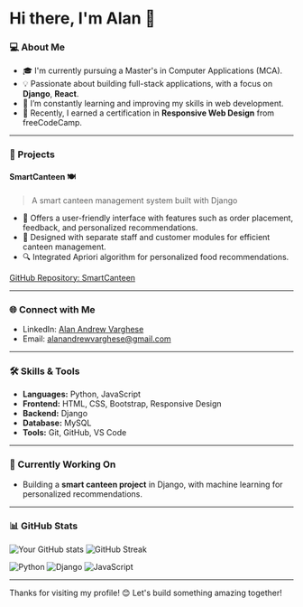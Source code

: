# Hi there, I'm Alan 👋

### 💻 About Me

- 🎓 I'm currently pursuing a Master's in Computer Applications (MCA).
- 💡 Passionate about building full-stack applications, with a focus on **Django**, **React**.
- 🌱 I’m constantly learning and improving my skills in web development.
- 📜 Recently, I earned a certification in **Responsive Web Design** from freeCodeCamp.

---

### 📂 Projects

#### SmartCanteen 🍽️ 
> A smart canteen management system built with Django  
- 📜 Offers a user-friendly interface with features such as order placement, feedback, and personalized recommendations.
- 💼 Designed with separate staff and customer modules for efficient canteen management.
- 🔍 Integrated Apriori algorithm for personalized food recommendations.

[GitHub Repository: SmartCanteen](https://github.com/alanandrewvarghese/smartcanteen)
  
---

### 🌐 Connect with Me

- LinkedIn: [Alan Andrew Varghese](https://www.linkedin.com/in/alanandrewvarghese/)
- Email: [alanandrewvarghese@gmail.com](mailto:alanandrewvarghese@gmail.com)

---

### 🛠️ Skills & Tools

- **Languages:** Python, JavaScript
- **Frontend:** HTML, CSS, Bootstrap, Responsive Design
- **Backend:** Django
- **Database:** MySQL
- **Tools:** Git, GitHub, VS Code

---

### 🎯 Currently Working On

- Building a **smart canteen project** in Django, with machine learning for personalized recommendations.
---

### 📊 GitHub Stats

![Your GitHub stats](https://github-readme-stats.vercel.app/api?username=alanandrewvarghese&show_icons=true&theme=radical)
![GitHub Streak](https://streak-stats.demolab.com/?user=alanandrewvarghese&theme=radical)

![Python](https://img.shields.io/badge/Python-Intermediate-blue?logo=python&logoColor=white)
![Django](https://img.shields.io/badge/Django-Intermediate-blue?logo=django&logoColor=white)
![JavaScript](https://img.shields.io/badge/JavaScript-Beginner-yellow?logo=javascript&logoColor=white)

---

Thanks for visiting my profile! 😊 Let's build something amazing together!


<!--
**alanandrewvarghese/alanandrewvarghese** is a ✨ _special_ ✨ repository because its `README.md` (this file) appears on your GitHub profile.

Here are some ideas to get you started:

- 🔭 I’m currently working on ...
- 🌱 I’m currently learning ...
- 👯 I’m looking to collaborate on ...
- 🤔 I’m looking for help with ...
- 💬 Ask me about ...
- 📫 How to reach me: ...
- 😄 Pronouns: ...
- ⚡ Fun fact: ...
-->
